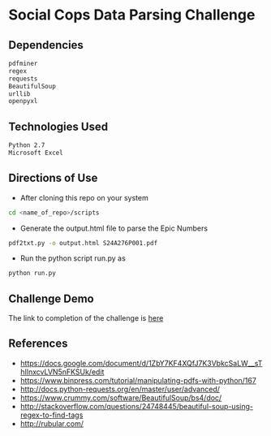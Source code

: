 # Social Cops Data Parsing Challenge
## Dependencies
```bash
pdfminer
regex
requests
BeautifulSoup
urllib
openpyxl
```
## Technologies Used
```bash
Python 2.7 
Microsoft Excel
```
## Directions of Use
+ After cloning this repo on your system
```bash
cd <name_of_repo>/scripts
```
+ Generate the output.html file to parse the Epic Numbers
```bash
pdf2txt.py -o output.html S24A276P001.pdf
```
+ Run the python script run.py as
```bash
python run.py
```

## Challenge Demo
The link to completion of the challenge is <a href="https://docs.google.com/spreadsheets/d/1b3-mQSN10uxhbNXnnZGkcQ0s1gkuNIbgLXc35Rhubpw/edit?usp=sharing"> here </a>

## References
+ https://docs.google.com/document/d/1ZbY7KF4XQfJ7K3VbkcSaLW__sThIlnxcvLVN5nFKSUk/edit
+ https://www.binpress.com/tutorial/manipulating-pdfs-with-python/167
+ http://docs.python-requests.org/en/master/user/advanced/
+ https://www.crummy.com/software/BeautifulSoup/bs4/doc/
+ http://stackoverflow.com/questions/24748445/beautiful-soup-using-regex-to-find-tags
+ http://rubular.com/
